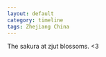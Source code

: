 ```yaml
---
layout: default
category: timeline
tags: Zhejiang China
---
```


The sakura at zjut blossoms. <3

<img src="{{ site_url }}/img/posts/2009-07-30.jpg" alt="">

